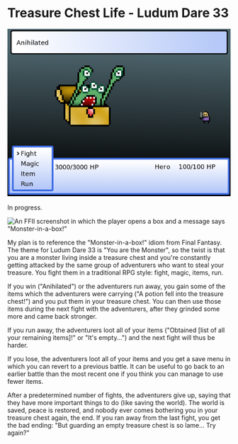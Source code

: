 Treasure Chest Life - Ludum Dare 33
===

![Concept art for the game: a hero fights a monster, but the menu of commands is on the side of the monster.](media/concept-art.png)

In progress.

![An FFII screenshot in which the player opens a box and a message says "Monster-in-a-box!"](http://img1.wikia.nocookie.net/__cb20100709014445/finalfantasy/images/5/54/Monster_in_a_box_FFII.png)

My plan is to reference the "Monster-in-a-box!" idiom from Final Fantasy. The theme for Ludum Dare 33 is "You are the Monster", so the twist is that you are a monster living inside a treasure chest and you're constantly getting attacked by the same group of adventurers who want to steal your treasure. You fight them in a traditional RPG style: fight, magic, items, run.

If you win ("Anihilated") or the adventurers run away, you gain some of the items which the adventurers were carrying ("A potion fell into the treasure chest!") and you put them in your treasure chest. You can then use those items during the next fight with the adventurers, after they grinded some more and came back stronger.

If you run away, the adventurers loot all of your items ("Obtained [list of all your remaining items]!" or "It's empty...") and the next fight will thus be harder.

If you lose, the adventurers loot all of your items and you get a save menu in which you can revert to a previous battle. It can be useful to go back to an earlier battle than the most recent one if you think you can manage to use fewer items.

After a predetermined number of fights, the adventurers give up, saying that they have more important things to do (like saving the world). The world is saved, peace is restored, and nobody ever comes bothering you in your treasure chest again, the end. If you ran away from the last fight, you get the bad ending: "But guarding an empty treasure chest is so lame... Try again?"
